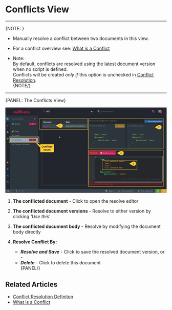 ﻿# Conflicts View
---

{NOTE: }

* Manually resolve a conflict between two documents in this view.  

* For a conflict overview see: [What is a Conflict](../../../server/clustering/replication-conflicts#what-is-a-conflict)  

* Note:  
  By default, conflicts are resolved using the latest document version when no script is defined.  
  Conflicts will be created _only if_ this option is unchecked in [Conflict Resolution](../../../studio/database/settings/conflict-resolution).  
{NOTE/}

---

{PANEL: The Conflicts View}

![Figure 1. Conflicts View](images/conflict-view-1.png "Resolve the Conflict")

1. **The conflicted document** - Click to open the resolve editor

2. **The conflicted document versions** - Resolve to either version by clicking _'Use this'_  

3. **The conflicted document body** - Resolve by modifying  the document body directly  

4. **Resolve Conflict By:**  
   * ***Resolve and Save*** - Click to save the resolved document version, or -  
   * ***Delete*** - Click to delete this document  
{PANEL/}


## Related Articles

- [Conflict Resolution Definiton](../../../studio/database/settings/conflict-resolution)
- [What is a Conflict](../../../server/clustering/replication-conflicts#what-is-a-conflict)  
